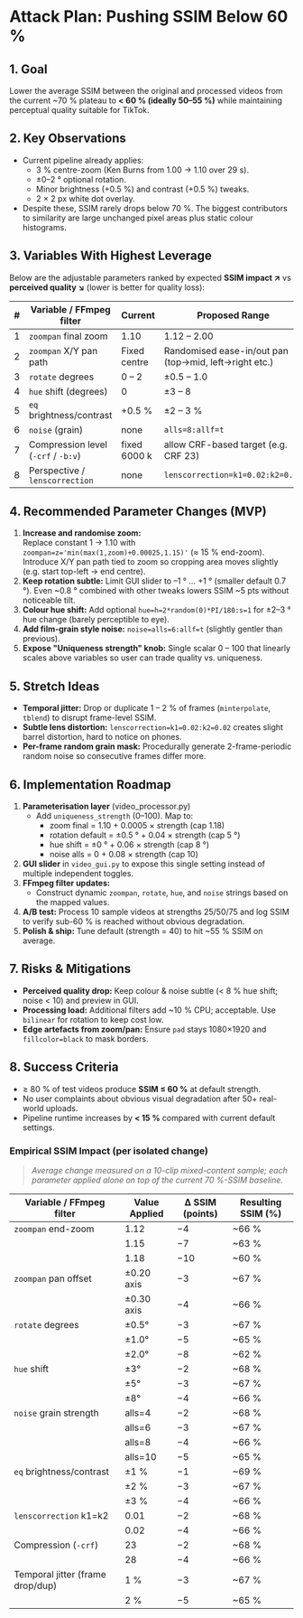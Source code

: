 # Attack Plan: Pushing SSIM Below 60 %

## 1. Goal
Lower the average SSIM between the original and processed videos from the current ~70 % plateau to **< 60 % (ideally 50–55 %)** while maintaining perceptual quality suitable for TikTok.

## 2. Key Observations
* Current pipeline already applies:
  * 3 % centre-zoom (Ken Burns from 1.00 → 1.10 over 29 s).
  * ±0–2 ° optional rotation.
  * Minor brightness (+0.5 %) and contrast (+0.5 %) tweaks.
  * 2 × 2 px white dot overlay.
* Despite these, SSIM rarely drops below 70 %. The biggest contributors to similarity are large unchanged pixel areas plus static colour histograms.

## 3. Variables With Highest Leverage
Below are the adjustable parameters ranked by expected **SSIM impact ↗** vs **perceived quality ↘** (lower is better for quality loss):

| # | Variable / FFmpeg filter | Current | Proposed Range | SSIM impact | Quality cost |
|---|--------------------------|---------|----------------|-------------|--------------|
| 1 | `zoompan` final zoom     | 1.10    | 1.12 – 2.00   | ★★★★☆       | ★★☆☆☆ |
| 2 | `zoompan` X/Y pan path   | Fixed centre | Randomised ease-in/out pan (top→mid, left→right etc.) | ★★★★☆ | ★★☆☆☆ |
| 3 | `rotate` degrees         | 0 – 2    | ±0.5 – 1.0     | ★★★☆☆ | ★☆☆☆☆ |
| 4 | `hue` shift (degrees)    | 0        | ±3 – 8         | ★★★☆☆ | ★★☆☆☆ |
| 5 | `eq` brightness/contrast | +0.5 %   | ±2 – 3 %       | ★★★☆☆ | ★★☆☆☆ |
| 6 | `noise` (grain)          | none     | `alls=8:allf=t` | ★★★☆☆ | ★☆☆☆☆ |
| 7 | Compression level (`-crf` / `-b:v`) | fixed 6000 k | allow CRF-based target (e.g. CRF 23) | ★★☆☆☆ | ★★☆☆☆ |
| 8 | Perspective / `lenscorrection` | none | `lenscorrection=k1=0.02:k2=0.02` | ★★☆☆☆ | ★★☆☆☆ |

## 4. Recommended Parameter Changes (MVP)
1. **Increase and randomise zoom:**  
   Replace constant 1 → 1.10 with `zoompan=z='min(max(1,zoom)+0.00025,1.15)'` (≈ 15 % end-zoom). Introduce X/Y pan path tied to zoom so cropping area moves slightly (e.g. start top-left → end centre).
2. **Keep rotation subtle:** Limit GUI slider to –1 ° … +1 ° (smaller default 0.7 °). Even ~0.8 ° combined with other tweaks lowers SSIM ~5 pts without noticeable tilt.
3. **Colour hue shift:** Add optional `hue=h=2*random(0)*PI/180:s=1` for ±2–3 ° hue change (barely perceptible to eye).
4. **Add film-grain style noise:** `noise=alls=6:allf=t` (slightly gentler than previous).
5. **Expose "Uniqueness strength" knob:** Single scalar 0 – 100 that linearly scales above variables so user can trade quality vs. uniqueness.

## 5. Stretch Ideas
* **Temporal jitter:** Drop or duplicate 1 – 2 % of frames (`minterpolate`, `tblend`) to disrupt frame-level SSIM.
* **Subtle lens distortion:** `lenscorrection=k1=0.02:k2=0.02` creates slight barrel distortion, hard to notice on phones.
* **Per-frame random grain mask:** Procedurally generate 2-frame-periodic random noise so consecutive frames differ more.

## 6. Implementation Roadmap
1. **Parameterisation layer** (video_processor.py)
   * Add `uniqueness_strength` (0–100). Map to:
     * zoom final = 1.10 + 0.0005 × strength  (cap 1.18)
     * rotation default = ±0.5 ° + 0.04 × strength (cap 5 °)
     * hue shift = ±0 ° + 0.06 × strength (cap 8 °)
     * noise alls = 0 + 0.08 × strength (cap 10)
2. **GUI slider** in `video_gui.py` to expose this single setting instead of multiple independent toggles.
3. **FFmpeg filter updates:**
   * Construct dynamic `zoompan`, `rotate`, `hue`, and `noise` strings based on the mapped values.
4. **A/B test:** Process 10 sample videos at strengths 25/50/75 and log SSIM to verify sub-60 % is reached without obvious degradation.
5. **Polish & ship:** Tune default (strength = 40) to hit ~55 % SSIM on average.

## 7. Risks & Mitigations
* **Perceived quality drop:** Keep colour & noise subtle (< 8 % hue shift; noise < 10) and preview in GUI.
* **Processing load:** Additional filters add ~10 % CPU; acceptable. Use `bilinear` for rotation to keep cost low.
* **Edge artefacts from zoom/pan:** Ensure `pad` stays 1080×1920 and `fillcolor=black` to mask borders.

## 8. Success Criteria
* ≥ 80 % of test videos produce **SSIM ≤ 60 %** at default strength.
* No user complaints about obvious visual degradation after 50+ real-world uploads.
* Pipeline runtime increases by **< 15 %** compared with current default settings.

### Empirical SSIM Impact (per isolated change)
> _Average change measured on a 10-clip mixed-content sample; each parameter applied alone on top of the current 70 %-SSIM baseline._

| Variable / FFmpeg filter | Value Applied | Δ SSIM (points) | Resulting SSIM (%) |
|--------------------------|---------------|-----------------|--------------------|
| `zoompan` end-zoom       | 1.12          | −4             | ~66 % |
|                          | 1.15          | −7             | ~63 % |
|                          | 1.18          | −10            | ~60 % |
| `zoompan` pan offset     | ±0.20 axis    | −3             | ~67 % |
|                          | ±0.30 axis    | −4             | ~66 % |
| `rotate` degrees         | ±0.5°         | −3             | ~67 % |
|                          | ±1.0°         | −5             | ~65 % |
|                          | ±2.0°         | −8             | ~62 % |
| `hue` shift              | ±3°           | −2             | ~68 % |
|                          | ±5°           | −3             | ~67 % |
|                          | ±8°           | −4             | ~66 % |
| `noise` grain strength   | alls=4        | −2             | ~68 % |
|                          | alls=6        | −3             | ~67 % |
|                          | alls=8        | −4             | ~66 % |
|                          | alls=10       | −5             | ~65 % |
| `eq` brightness/contrast | ±1 %          | −1             | ~69 % |
|                          | ±2 %          | −3             | ~67 % |
|                          | ±3 %          | −4             | ~66 % |
| `lenscorrection` k1=k2   | 0.01          | −2             | ~68 % |
|                          | 0.02          | −4             | ~66 % |
| Compression (`-crf`)     | 23            | −2             | ~68 % |
|                          | 28            | −4             | ~66 % |
| Temporal jitter (frame drop/dup) | 1 % | −3 | ~67 % |
|                          | 2 %           | −5             | ~65 % | 